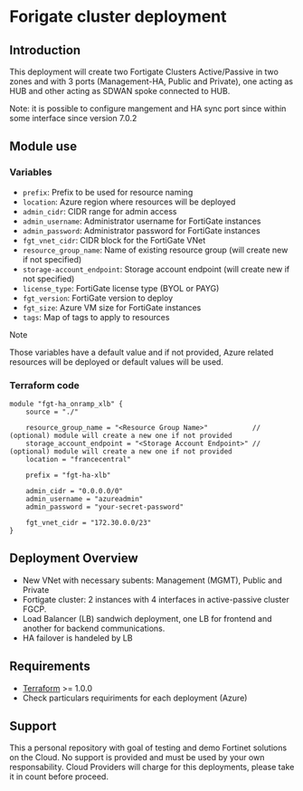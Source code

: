 # Forigate cluster deployment
## Introduction

This deployment will create two Fortigate Clusters Active/Passive in two zones and with 3 ports (Management-HA, Public and Private), one acting as HUB and other acting as SDWAN spoke connected to HUB. 

Note: it is possible to configure mangement and HA sync port since within some interface since version 7.0.2

## Module use

### Variables

- `prefix`: Prefix to be used for resource naming
- `location`: Azure region where resources will be deployed
- `admin_cidr`: CIDR range for admin access
- `admin_username`: Administrator username for FortiGate instances
- `admin_password`: Administrator password for FortiGate instances
- `fgt_vnet_cidr`: CIDR block for the FortiGate VNet
- `resource_group_name`: Name of existing resource group (will create new if not specified)
- `storage-account_endpoint`: Storage account endpoint (will create new if not specified)
- `license_type`: FortiGate license type (BYOL or PAYG)
- `fgt_version`: FortiGate version to deploy
- `fgt_size`: Azure VM size for FortiGate instances
- `tags`: Map of tags to apply to resources

> [!NOTE]
> Those variables have a default value and if not provided, Azure related resources will be deployed or default values will be used. 

### Terraform code

```hcl
module "fgt-ha_onramp_xlb" {
    source = "./"

    resource_group_name = "<Resource Group Name>"           // (optional) module will create a new one if not provided
    storage_account_endpoint = "<Storage Account Endpoint>" // (optional) module will create a new one if not provided
    location = "francecentral"

    prefix = "fgt-ha-xlb"

    admin_cidr = "0.0.0.0/0"
    admin_username = "azureadmin"
    admin_password = "your-secret-password"

    fgt_vnet_cidr = "172.30.0.0/23"
}
```

## Deployment Overview

- New VNet with necessary subents: Management (MGMT), Public and Private
- Fortigate cluster: 2 instances with 4 interfaces in active-passive cluster FGCP.
- Load Balancer (LB) sandwich deployment, one LB for frontend and another for backend communications.
- HA failover is handeled by LB

## Requirements
* [Terraform](https://learn.hashicorp.com/terraform/getting-started/install.html) >= 1.0.0
* Check particulars requiriments for each deployment (Azure) 

## Support
This a personal repository with goal of testing and demo Fortinet solutions on the Cloud. No support is provided and must be used by your own responsability. Cloud Providers will charge for this deployments, please take it in count before proceed.

